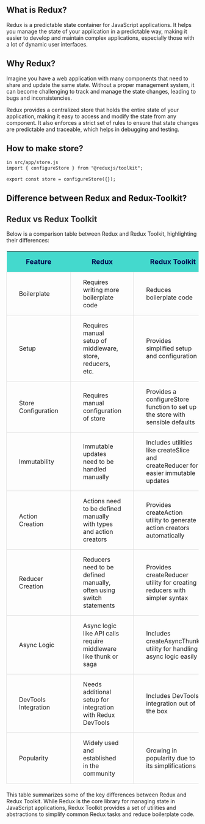 ## What is Redux?

Redux is a predictable state container for JavaScript applications. It helps you manage the state of your application in a predictable way, making it easier to develop and maintain complex applications, especially those with a lot of dynamic user interfaces.

## Why Redux?

Imagine you have a web application with many components that need to share and update the same state. Without a proper management system, it can become challenging to track and manage the state changes, leading to bugs and inconsistencies.

Redux provides a centralized store that holds the entire state of your application, making it easy to access and modify the state from any component. It also enforces a strict set of rules to ensure that state changes are predictable and traceable, which helps in debugging and testing.

## How to make store?

```html
in src/app/store.js
import { configureStore } from "@reduxjs/toolkit";

export const store = configureStore({});
```

## Difference between Redux and Redux-Toolkit? 




<h2 style="color: #333;">Redux vs Redux Toolkit</h2>

<p style="margin-bottom: 20px;">Below is a comparison table between Redux and Redux Toolkit, highlighting their differences:</p>

<table style="width: 100%; border-collapse: collapse; margin-bottom: 20px;">
  <thead>
    <tr>
      <th style="padding: 1rem 2rem; background-color: rgb(68, 217, 205); color: #000851; font-size: large;">Feature</th>
      <th style="padding: 1rem 2rem; background-color: rgb(68, 217, 205); color: #000851; font-size: large;">Redux</th>
      <th style="padding: 1rem 2rem; background-color: rgb(68, 217, 205); color: #000851; font-size: large;">Redux Toolkit</th>
    </tr>
  </thead>
  <tbody>
    <tr>
      <td style="border: 1px solid #dddddd; padding: 1rem 2rem; text-align: left;">Boilerplate</td>
      <td style="border: 1px solid #dddddd; padding: 1rem 2rem; text-align: left;">Requires writing more boilerplate code</td>
      <td style="border: 1px solid #dddddd; padding: 1rem 2rem; text-align: left;">Reduces boilerplate code</td>
    </tr>
    <tr>
      <td style="border: 1px solid #dddddd; padding: 1rem 2rem; text-align: left;">Setup</td>
      <td style="border: 1px solid #dddddd; padding: 1rem 2rem; text-align: left;">Requires manual setup of middleware, store, reducers, etc.</td>
      <td style="border: 1px solid #dddddd; padding: 1rem 2rem; text-align: left;">Provides simplified setup and configuration</td>
    </tr>
    <tr>
      <td style="border: 1px solid #dddddd; padding: 1rem 2rem; text-align: left;">Store Configuration</td>
      <td style="border: 1px solid #dddddd; padding: 1rem 2rem; text-align: left;">Requires manual configuration of store</td>
      <td style="border: 1px solid #dddddd; padding: 1rem 2rem; text-align: left;">Provides a configureStore function to set up the store with sensible defaults</td>
    </tr>
    <tr>
      <td style="border: 1px solid #dddddd; padding: 1rem 2rem; text-align: left;">Immutability</td>
      <td style="border: 1px solid #dddddd; padding: 1rem 2rem; text-align: left;">Immutable updates need to be handled manually</td>
      <td style="border: 1px solid #dddddd; padding: 1rem 2rem; text-align: left;">Includes utilities like createSlice and createReducer for easier immutable updates</td>
    </tr>
    <tr>
      <td style="border: 1px solid #dddddd; padding: 1rem 2rem; text-align: left;">Action Creation</td>
      <td style="border: 1px solid #dddddd; padding: 1rem 2rem; text-align: left;">Actions need to be defined manually with types and action creators</td>
      <td style="border: 1px solid #dddddd; padding: 1rem 2rem; text-align: left;">Provides createAction utility to generate action creators automatically</td>
    </tr>
    <tr>
      <td style="border: 1px solid #dddddd; padding: 1rem 2rem; text-align: left;">Reducer Creation</td>
      <td style="border: 1px solid #dddddd; padding: 1rem 2rem; text-align: left;">Reducers need to be defined manually, often using switch statements</td>
      <td style="border: 1px solid #dddddd; padding: 1rem 2rem; text-align: left;">Provides createReducer utility for creating reducers with simpler syntax</td>
    </tr>
    <tr>
      <td style="border: 1px solid #dddddd; padding: 1rem 2rem; text-align: left;">Async Logic</td>
      <td style="border: 1px solid #dddddd; padding: 1rem 2rem; text-align: left;">Async logic like API calls require middleware like thunk or saga</td>
      <td style="border: 1px solid #dddddd; padding: 1rem 2rem; text-align: left;">Includes createAsyncThunk utility for handling async logic easily</td>
    </tr>
    <tr>
      <td style="border: 1px solid #dddddd; padding: 1rem 2rem; text-align: left;">DevTools Integration</td>
      <td style="border: 1px solid #dddddd; padding: 1rem 2rem; text-align: left;">Needs additional setup for integration with Redux DevTools</td>
      <td style="border: 1px solid #dddddd; padding: 1rem 2rem; text-align: left;">Includes DevTools integration out of the box</td>
    </tr>
    <tr>
      <td style="border: 1px solid #dddddd; padding: 1rem 2rem; text-align: left;">Popularity</td>
      <td style="border: 1px solid #dddddd; padding: 1rem 2rem; text-align: left;">Widely used and established in the community</td>
      <td style="border: 1px solid #dddddd; padding: 1rem 2rem; text-align: left;">Growing in popularity due to its simplifications</td>
    </tr>
  </tbody>
</table>

<p style="margin-bottom: 20px;">This table summarizes some of the key differences between Redux and Redux Toolkit. While Redux is the core library for managing state in JavaScript applications, Redux Toolkit provides a set of utilities and abstractions to simplify common Redux tasks and reduce boilerplate code.</p>




